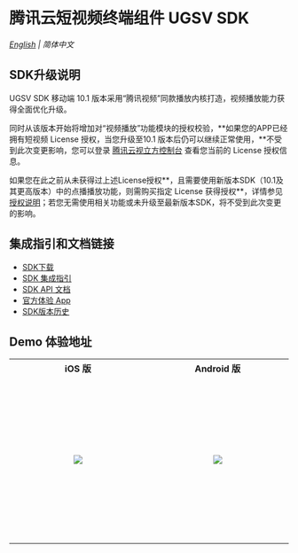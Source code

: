# 腾讯云短视频终端组件 UGSV SDK


_[English](README_EN.md) | 简体中文_

## **SDK升级说明**

UGSV SDK 移动端 10.1 版本采用“腾讯视频”同款播放内核打造，视频播放能力获得全面优化升级。

同时从该版本开始将增加对“视频播放”功能模块的授权校验，**如果您的APP已经拥有短视频 License 授权，当您升级至10.1 版本后仍可以继续正常使用，**不受到此次变更影响，您可以登录 [腾讯云视立方控制台](https://console.cloud.tencent.com/vcube) 查看您当前的 License 授权信息。

如果您在此之前从未获得过上述License授权**，且需要使用新版本SDK（10.1及其更高版本）中的点播播放功能，则需购买指定 License 获得授权**，详情参见[授权说明](https://cloud.tencent.com/document/product/881/74199#.E6.8E.88.E6.9D.83.E8.AF.B4.E6.98.8E)；若您无需使用相关功能或未升级至最新版本SDK，将不受到此次变更的影响。

## 集成指引和文档链接

- [SDK下载](https://cloud.tencent.com/document/product/584/9366)
- [SDK 集成指引](https://cloud.tencent.com/document/product/584/11631)
- [ SDK API 文档](https://liteav.sdk.qcloud.com/doc/api/zh-cn/group__TXVideoEditer__android.html)
- [官方体验 App](https://cloud.tencent.com/document/product/584/9457)
- [SDK版本历史](https://cloud.tencent.com/document/product/584/39644)

## Demo 体验地址

<table style="text-align:center;vertical-align:middle;">
  <tr>
    <th style="text-align:center"><b>iOS 版</b></th>
    <th style="text-align:center"><b>Android 版</b></th>
  </tr>
  <tr>
    <td style="width:300px;height:300px;text-align:center"><img src="https://qcloudimg.tencent-cloud.cn/raw/84f79674a5ac6504d50fcdedfdcaeb0f.png" /></td>
    <td style="width:300px;height:300px;text-align:center"><img src="https://qcloudimg.tencent-cloud.cn/raw/4b3b8e6ec523e6d2b8cc435079b1b1d9.png" /></td>
  </tr>
</table>














